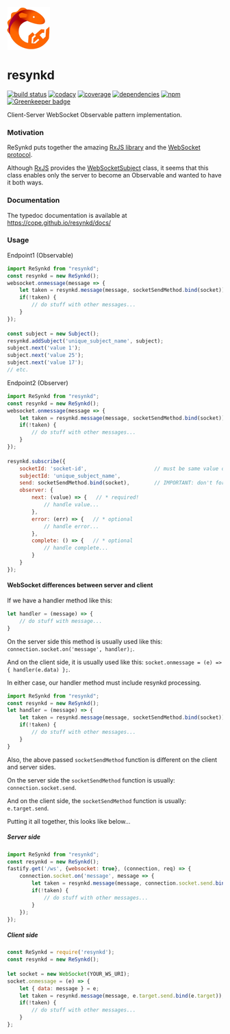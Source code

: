 <a href="https://cope.github.io/resynkd/">
  <img alt="resynkd" src="https://raw.githubusercontent.com/cope/resynkd/master/resynkd.jpg" width="100">
</a>

# resynkd
[![build status](https://img.shields.io/travis/cope/resynkd.svg?branch=master)](https://travis-ci.org/cope/resynkd)
[![codacy](https://img.shields.io/codacy/grade/688be689cad640b89d180b8fee850df7.svg)](https://www.codacy.com/project/cope/resynkd/dashboard)
[![coverage](https://img.shields.io/coveralls/github/cope/resynkd/master.svg)](https://coveralls.io/github/cope/resynkd?branch=master)
[![dependencies](https://david-dm.org/cope/resynkd.svg)](https://www.npmjs.com/package/resynkd)
[![npm](https://img.shields.io/npm/dt/resynkd.svg)](https://www.npmjs.com/package/resynkd)
[![Greenkeeper badge](https://badges.greenkeeper.io/cope/resynkd.svg)](https://greenkeeper.io/)

Client-Server WebSocket Observable pattern implementation.

### Motivation

ReSynkd puts together the amazing [RxJS library](https://rxjs.dev) and the [WebSocket protocol](https://en.wikipedia.org/wiki/WebSocket).

Although [RxJS](https://rxjs.dev) provides the [WebSocketSubject](https://rxjs.dev/api/webSocket/WebSocketSubject) class, it seems that this class enables only the server to become an Observable and wanted to have it both ways.

### Documentation

The typedoc documentation is available at https://cope.github.io/resynkd/docs/

### Usage

Endpoint1 (Observable)
```javascript
import ReSynkd from "resynkd";
const resynkd = new ReSynkd();
websocket.onmessage(message => {
    let taken = resynkd.message(message, socketSendMethod.bind(socket));    // IMPORTANT: don't forget to bind!
    if(!taken) {
        // do stuff with other messages...
    }
});

const subject = new Subject();
resynkd.addSubject('unique_subject_name', subject);
subject.next('value 1');
subject.next('value 25');
subject.next('value 17');
// etc.
```

Endpoint2 (Observer)
```javascript
import ReSynkd from "resynkd";
const resynkd = new ReSynkd();
websocket.onmessage(message => {
    let taken = resynkd.message(message, socketSendMethod.bind(socket));    // IMPORTANT: don't forget to bind!
    if(!taken) {
        // do stuff with other messages...
    }
});

resynkd.subscribe({
	socketId: 'socket-id',                      // must be same value on both socket endpoints
	subjectId: 'unique_subject_name',          
	send: socketSendMethod.bind(socket),        // IMPORTANT: don't forget to bind!
	observer: {
        next: (value) => {   // * required!
            // handle value...
        },
        error: (err) => {   // * optional
            // handle error...
        },
        complete: () => {   // * optional
            // handle complete...
        }
   	}
});
```

#### WebSocket differences between server and client

If we have a handler method like this:
```javascript
let handler = (message) => {
    // do stuff with message...
}
```

On the server side this method is usually used like this: `connection.socket.on('message', handler);`.

And on the client side, it is usually used like this: `socket.onmessage = (e) => { handler(e.data) };`.

In either case, our handler method must include resynkd processing.
```javascript
import ReSynkd from "resynkd";
const resynkd = new ReSynkd();
let handler = (message) => {
    let taken = resynkd.message(message, socketSendMethod.bind(socket));    // IMPORTANT: don't forget to bind!
    if(!taken) {
        // do stuff with other messages...
    }
}
```

Also, the above passed `socketSendMethod` function is different on the client and server sides.

On the server side the `socketSendMethod` function is usually: `connection.socket.send`.

And on the client side, the `socketSendMethod` function is usually: `e.target.send`.

Putting it all together, this looks like below...

##### Server side
```javascript
import ReSynkd from "resynkd";
const resynkd = new ReSynkd();
fastify.get('/ws', {websocket: true}, (connection, req) => {
    connection.socket.on('message', message => {
        let taken = resynkd.message(message, connection.socket.send.bind(connection.socket));   // IMPORTANT: don't forget to bind!
        if(!taken) {
            // do stuff with other messages...
        }
    });
});
```

##### Client side
```javascript
const ReSynkd = require('resynkd');
const resynkd = new ReSynkd();

let socket = new WebSocket(YOUR_WS_URI);
socket.onmessage = (e) => {
    let { data: message } = e;
    let taken = resynkd.message(message, e.target.send.bind(e.target));     // IMPORTANT: don't forget to bind!
    if(!taken) {
        // do stuff with other messages...
    }
};
```
